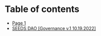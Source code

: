 # Table of contents

* [Page 1](README.md)
* [SEEDS DAO \[Governance v.1 10.19.2022\]](seeds-dao-governance-v.1-10.19.2022.md)
